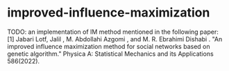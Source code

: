 # improved-influence-maximization
TODO:
an implementation of IM method mentioned in the following paper:
[1] Jabari Lotf, Jalil ,  M. Abdollahi Azgomi , and  M. R. Ebrahimi Dishabi . "An improved influence maximization method for social networks based on genetic algorithm." Physica A: Statistical Mechanics and its Applications 586(2022).
